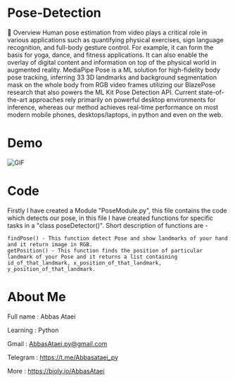 # Pose-Detection

🤔 Overview Human pose estimation from video plays a critical role in various applications such as quantifying physical exercises, sign language recognition, and full-body gesture control. For example, it can form the basis for yoga, dance, and fitness applications. It can also enable the overlay of digital content and information on top of the physical world in augmented reality. MediaPipe Pose is a ML solution for high-fidelity body pose tracking, inferring 33 3D landmarks and background segmentation mask on the whole body from RGB video frames utilizing our BlazePose research that also powers the ML Kit Pose Detection API. Current state-of-the-art approaches rely primarily on powerful desktop environments for inference, whereas our method achieves real-time performance on most modern mobile phones, desktops/laptops, in python and even on the web.

# Demo
![GIF](Media-Demo/demo.gif)

# Code
Firstly I have created a Module "PoseModule.py", this file contains the code which detects our pose, in this file I have created functions for specific tasks in a "class poseDetector()". Short description of functions are -

    findPose() - This function detect Pose and show landmarks of your hand and it return image in RGB.
    getPosition() - This function finds the position of particular landmark of your Pose and it returns a list containing id_of_that_landmark, x_position_of_that_landmark, y_position_of_that_landmark.

# About Me
Full name : Abbas Ataei

Learning : Python

Gmail : AbbasAtaei.py@gmail.com

Telegram : https://t.me/Abbasataei_py

More : https://bioly.io/AbbasAtaei
